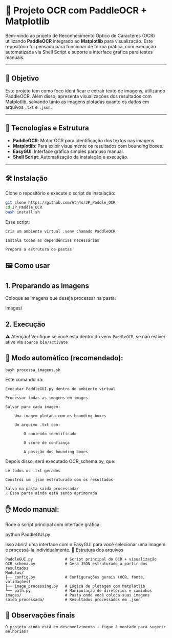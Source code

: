 # 📄 Projeto OCR com PaddleOCR + Matplotlib

Bem-vindo ao projeto de Reconhecimento Óptico de Caracteres (OCR) utilizando **PaddleOCR** integrado ao **Matplotlib** para visualização. Este repositório foi pensado para funcionar de forma prática, com execução automatizada via Shell Script e suporte a interface gráfica para testes manuais.

---

## 🚀 Objetivo

Este projeto tem como foco identificar e extrair texto de imagens, utilizando PaddleOCR. Além disso, apresenta visualizações dos resultados com Matplotlib, salvando tanto as imagens plotadas quanto os dados em arquivos `.txt` e `.json`.

---

## 🧠 Tecnologias e Estrutura

- **PaddleOCR**: Motor OCR para identificação dos textos nas imagens.
- **Matplotlib**: Para exibir visualmente os resultados com bounding boxes.
- **EasyGUI**: Interface gráfica simples para uso manual.
- **Shell Script**: Automatização da instalação e execução.

---

## 🛠️ Instalação

Clone o repositório e execute o script de instalação:

```bash
git clone https://github.com/Atn4s/JP_Paddle_OCR
cd JP_Paddle_OCR
bash install.sh
```

Esse script:

    Cria um ambiente virtual .venv chamado PaddleOCR

    Instala todas as dependências necessárias

    Prepara a estrutura de pastas

## 🖼️ Como usar
## 1. Preparando as imagens

Coloque as imagens que deseja processar na pasta:

images/

## 2. Execução
   
⚠️ Atenção! Verifique se você está dentro do venv ```PaddleOCR```, se não estiver ative via ```source bin/activate```
## 📌 Modo automático (recomendado):

```bash processa_imagens.sh```

Este comando irá:

    Executar PaddleGUI.py dentro do ambiente virtual

    Processar todas as imagens em images

    Salvar para cada imagem:

        Uma imagem plotada com os bounding boxes

        Um arquivo .txt com:

            O conteúdo identificado

            O score de confiança

            A posição dos bounding boxes

Depois disso, será executado OCR_schema.py, que:

    Lê todos os .txt gerados

    Constrói um .json estruturado com os resultados

    Salva na pasta saida_processada/
    ⚠️ Essa parte ainda está sendo aprimorada

## ✋ Modo manual:

Rode o script principal com interface gráfica:

python PaddleGUI.py

Isso abrirá uma interface com o EasyGUI para você selecionar uma imagem e processá-la individualmente.
📁 Estrutura dos arquivos

```
PaddleGUI.py              # Script principal do OCR + visualização
OCR_schema.py             # Gera JSON estruturado a partir dos resultados
Modulos/
├── config.py             # Configurações gerais (OCR, fonte, validações)
├── image_processing.py   # Lógica de plotagem com Matplotlib
└── path.py               # Manipulação de diretórios e caminhos
images/                   # Pasta onde você coloca suas imagens
saida_processada/         # Resultados processados em .json
```
##  📌 Observações finais

    O projeto ainda está em desenvolvimento — fique à vontade para sugerir melhorias!
